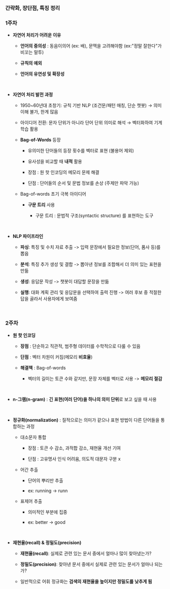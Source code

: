 ### 간략화, 장단점, 특징 정리 

### 1주차

- **자연어 처리가 어려운 이유**

    - **언어의 중의성** : 동음이의어 (ex: 배), 문맥을 고려해야함 (ex:"정말 잘한다"가 비꼬는 말투)

    - **규칙의 예외**
 
    - **언어의 유연성 및 확장성**
 
<br/>

- **자연어 처리 발전 과정**

    - 1950~60년대 초창기: 규칙 기반 NLP (조건문/패턴 매칭, 단순 챗봇) → 의미 이해 불가, 한계 많음

    - 아이디어 전환: 문자 단위가 아니라 단어 단위 의미로 해석 → 벡터화하여 기계학습 활용

    - **Bag-of-Words** 등장
 
        - 유의미한 단어들의 등장 횟수를 벡터로 표현 (불용어 제외)
     
        - 유사성을 비교할 때 **내적** 활용
        
        - 장점 : 원 핫 인코딩의 메모리 문제 해결 

        - 단점 : 단어들의 순서 및 문법 정보를 손상 (주제만 파악 가능)

    - Bag-of-words 초기 극복 아이디어
 
        - **구문 트리** 사용
     
            - 구문 트리 : 문법적 구조(syntactic structure) 를 표현하는 도구

        
<br/>   

- **NLP 파이프라인**

    - **파싱**: 특징 및 수치 자료 추출 -> 입력 문장에서 필요한 정보(단어, 품사 등)를 뽑음

    - **분석**: 특징 추가 생성 및 결합 -> 뽑아낸 정보를 조합해서 더 의미 있는 표현을 만듦

    - **생성**: 응답문 작성 -> 챗봇이 대답할 문장을 만듦

    - **실행**: 대화 계획 관리 및 응답문을 선택하여 출력 진행 -> 여러 후보 중 적절한 답을 골라서 사용자에게 보여줌

<br/>

### 2주차 

- **원 핫 인코딩**

    - **장점** : 단순하고 직관적, 범주형 데이터를 수학적으로 다룰 수 있음

    - **단점** : 벡터 차원이 커짐(메모리 **비효율**)

    - **해결책** : Bag-of-words
 
        -  벡터의 길이는 토큰 수와 같지만, 문장 자체를 벡터로 사용 -> **메모리 절감**

<br/>

- **n-그램(n-gram)** : **긴 표현(여러 단어)을 하나의 의미 단위**로 보고 싶을 때 사용

<br/>

- **정규화(normalization)** : 질적으로는 의미가 같으나 표현 방법이 다른 단어들을 통합하는 과정

  - 대소문자 통합
 
      - 장점 : 토큰 수 감소, 과적합 감소, 재현율 개선 기여
   
      - 단점 : 고유명사 인식 어려움, 의도적 대문자 구분 x 

  - 어간 추출
 
      - 단어의 뿌리만 추출 
 
      - ex: running → runn

  - 표제어 추출
 
      - 의미적인 부분에 집중
   
      - ex: better → good

<br/>

- **재현율(recall) & 정밀도(precision)**

    - **재현율(recall)**: 실제로 관련 있는 문서 중에서 얼마나 많이 찾아냈는가?

    - **정밀도(precision)**: 찾아낸 문서 중에서 실제로 관련 있는 문서가 얼마나 되는가?
 
    - 일반적으로 어휘 정규화는 **검색의 재현율을 높이지만 정밀도를 낮추게 됨**














